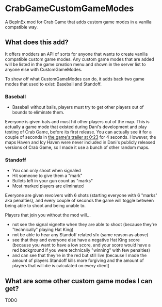 # CrabGameCustomGameModes
A BepInEx mod for Crab Game that adds custom game modes in a vanilla compatible way.

## What does this add?
It offers modders an API of sorts for anyone that wants to create vanilla compatible custom game modes.
Any custom game modes that are added will be listed in the game creation menu and shown in the server list to anyone else with CustomGameModes.

To show off what CustomGameModes can do, it adds back two game modes that used to exist: Baseball and Standoff.

### Baseball
- Baseball without balls, players must try to get other players out of bounds to eliminate them.

Everyone is given bats and must hit other players out of the map.
This is actually a game mode that existed during Dani's development and play testing of Crab Game, before its first release.
You can actually see it for a couple of seconds in [the game's trailer at 0:23](https://youtu.be/eHsIvXz6ryc?si=kIlE3lV91Uj0ff8I&t=23) for 4 seconds.
However, the maps Haven and Icy Haven were never included in Dani's publicly released versions of Crab Game, so I made it use a bunch of other random maps.

### Standoff
- You can only shoot when signaled
- Hit someone to give them a "mark"
- Bullets left in your gun count as "marks"
- Most marked players are eliminated

Everyone are given revolvers with 6 shots (starting everyone with 6 "marks" aka penalties), and every couple of seconds the game will toggle between being able to shoot and being unable to.

Players that join you without the mod will...
- not see the signal vignette when they are able to shoot (because they're "technically" playing Hat King)
- not be able to hear any Standoff related sfx (same reason as above)
- see that they and everyone else have a negative Hat King score (because you want to have a low score, and your score would have a red background if you were technically "winning" with few penalties)
- and can see that they're in the red but still live (because I made the amount of players Standoff kills more forgiving and the amount of players that will die is calculated on every client)

## What are some other custom game modes I can get?
TODO
